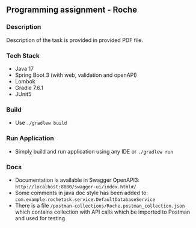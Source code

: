 ## Programming assignment - Roche

### Description

Description of the task is provided in provided PDF file.

### Tech Stack

- Java 17
- Spring Boot 3 (with web, validation and openAPI)
- Lombok
- Gradle 7.6.1
- JUnit5

### Build

- Use `./gradlew build`

### Run Application

- Simply build and run application using any IDE or `./gradlew run`

### Docs

- Documentation is available in Swagger OpenAPI3: `http://localhost:8080/swagger-ui/index.html#/`
- Some comments in java doc style has been added to: `com.example.rochetask.service.DefaultDatabaseService`
- There is a file `/postman-collections/Roche.postman_collection.json` which contains collection with API calls which
  be imported to Postman and used for testing
